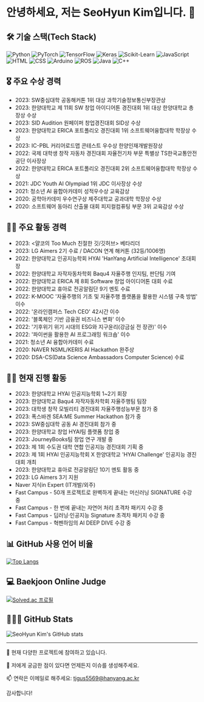 # 안녕하세요, 저는 SeoHyun Kim입니다. 👋

## 🛠 기술 스택(Tech Stack)
![Python](https://img.shields.io/badge/Python-3776AB?style=flat-square&logo=Python&logoColor=white)
![PyTorch](https://img.shields.io/badge/PyTorch-EE4C2C?style=flat-square&logo=PyTorch&logoColor=white)
![TensorFlow](https://img.shields.io/badge/TensorFlow-FF6F00?style=flat-square&logo=TensorFlow&logoColor=white)
![Keras](https://img.shields.io/badge/Keras-D00000?style=flat-square&logo=Keras&logoColor=white)
![Scikit-Learn](https://img.shields.io/badge/ScikitLearn-F7931E?style=flat-square&logo=scikit-learn&logoColor=white)
![JavaScript](https://img.shields.io/badge/JavaScript-F7DF1E?style=flat-square&logo=JavaScript&logoColor=black)
![HTML](https://img.shields.io/badge/HTML-E34F26?style=flat-square&logo=HTML5&logoColor=white)
![CSS](https://img.shields.io/badge/CSS-1572B6?style=flat-square&logo=CSS3&logoColor=white)
![Arduino](https://img.shields.io/badge/Arduino-00979D?style=flat-square&logo=Arduino&logoColor=white)
![ROS](https://img.shields.io/badge/ROS-22314E?style=flat-square&logo=ROS&logoColor=white)
![Java](https://img.shields.io/badge/Java-007396?style=flat-square&logo=Java&logoColor=white)
![C++](https://img.shields.io/badge/C++-00599C?style=flat-square&logo=cplusplus&logoColor=white)

## 🎖 주요 수상 경력
- 2023: SW중심대학 공동해커톤 1위 대상 과학기술정보통신부장관상
- 2023: 한양대학교 제 11회 SW 창업 아이디어톤 경진대회 1위 대상 한양대학교 총장상 수상
- 2023: SID Audition 원페이퍼 창업경진대회 SID상 수상
- 2023: 한양대학교 ERICA 포트폴리오 경진대회 1위 소프트웨어융합대학 학장상 수상
- 2023: IC-PBL 커리어로드맵 콘테스트 우수상 한양인재개발원장상
- 2022: 국제 대학생 창작 자동차 경진대회 자율전기차 부문 특별상 TS한국교통안전공단 이사장상
- 2022: 한양대학교 ERICA 포트폴리오 경진대회 2위 소프트웨어융합대학 학장상 수상
- 2021: JDC Youth AI Olympiad 1위 JDC 이사장상 수상
- 2021: 청소년 AI 융합아카데미 성적우수상 교육감상
- 2020: 공학아카데미 우수연구상 제주대학교 공과대학 학장상 수상
- 2020: 소프트웨어 동아리 산출물 대회 피지컬컴퓨팅 부문 3위 교육감상 수상

## 👨‍💻 주요 활동 경력
- 2023: <얄코의 Too Much 친절한 깃/깃허브> 베타리더
- 2023: LG Aimers 2기 수료 / DACON 연계 해커톤 (32등/1006명)
- 2022: 한양대학교 인공지능학회 HYAI 'HanYang Artificial Intelligence' 초대회장
- 2022: 한양대학교 자작자동차학회 Baqu4 자율주행 인지팀, 판단팀 기여
- 2022: 한양대학교 ERICA 제 8회 Software 창업 아이디어톤 대회 수료
- 2022: 한양대학교 휴아로 전공알림단 9기 멘토 수료
- 2022: K-MOOC '자율주행의 기초 및 자율주행 플랫폼을 활용한 시스템 구축 방법' 이수
- 2022: '온라인캠퍼스 Tech CEO' 42시간 이수
- 2022: '블록체인 기반 금융권 비즈니스 변화' 이수
- 2022: '기후위기 위기 시대의 ESG와 지구윤리(강금실 전 장관)' 이수
- 2022: '파이썬을 활용한 AI 프로그래밍 워크숍' 이수
- 2021: 청소년 AI 융합아카데미 수료
- 2020: NAVER NSML/KERIS AI Hackathon 완주상
- 2020: DSA-CS(Data Science Ambassadors Computer Science) 수료

## 🏃‍♂️ 현재 진행 활동
- 2023: 한양대학교 HYAI 인공지능학회 1~2기 회장
- 2023: 한양대학교 Baqu4 자작자동차학회 자율주행팀 팀장
- 2023: 대학생 창작 모빌리티 경진대회 자율주행성능부문 참가 중
- 2023: 폭스바겐 SEA:ME Summer Hackathon 참가 중
- 2023: SW중심대학 공동 AI 경진대회 참가 중
- 2023: 한양대학교 창업 HYAI팀 플랫폼 창업 중
- 2023: JourneyBooks팀 창업 연구 개발 중
- 2023: 제 1회 수도권 대학 연합 인공지능 경진대회 기획 중
- 2023: 제 1회 HYAI 인공지능학회 X 한양대학교 'HYAI Challenge' 인공지능 경진대회 개최
- 2023: 한양대학교 휴아로 전공알림단 10기 멘토 활동 중
- 2023: LG Aimers 3기 지원
- Naver 지식in Expert (IT개발/외주)
- Fast Campus - 50개 프로젝트로 완벽하게 끝내는 머신러닝 SIGNATURE 수강 중
- Fast Campus - 한 번에 끝내는 자연어 처리 초격차 패키지 수강 중
- Fast Campus - 딥러닝·인공지능 Signature 초격차 패키지 수강 중
- Fast Campus - 혁펜하임의 AI DEEP DIVE 수강 중

## 📊 GitHub 사용 언어 비율
<!-- 여기에 자신의 깃허브 사용 언어 비율을 삽입하세요. -->
[![Top Langs](https://github-readme-stats.vercel.app/api/top-langs/?username=Deep-of-Machine&theme=radical&hide_border=true&bg_color=30,e96443,904e95&title_color=fff&text_color=fff)](https://github.com/anuraghazra/github-readme-stats)

## 💻 Baekjoon Online Judge
<!-- 여기에 자신의 백준 온라인 저지 티어를 삽입하세요. -->
[![Solved.ac
프로필](http://mazassumnida.wtf/api/v2/generate_badge?boj=tjgus5569)](https://solved.ac/tjgus5569)

## 🧑🏻‍💻 GitHub Stats
<!-- 여기에 자신의 깃허브 상태를 삽입하세요. -->
![SeoHyun Kim's GitHub stats](https://github-readme-stats.vercel.app/api?username=Deep-of-Machine&show_icons=true&bg_color=90,ff9a9e,fad0c4,ffd1ff&title_color=fff&text_color=fff&icon_color=f8f8f8)

---

🔭 현재 다양한 프로젝트에 참여하고 있습니다.

💬 저에게 궁금한 점이 있다면 언제든지 이슈를 생성해주세요.

📫 연락은 이메일로 해주세요: [tjgus5569@hanyang.ac.kr](mailto:tjgus5569@hanyang.ac.kr)

감사합니다!
